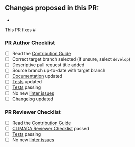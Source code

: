 Changes proposed in this PR:
-
-

This PR fixes #

### PR Author Checklist

- [ ] Read the [Contribution Guide][contrib]
- [ ] Correct target branch selected (if unsure, select `develop`)
- [ ] Descriptive pull request title added
- [ ] Source branch up-to-date with target branch
- [ ] [Documentation](https://climada-python.readthedocs.io/en/latest/guide/Guide_PythonDos-n-Donts.html#2.--Commenting-&-Documenting) updated
- [ ] [Tests][testing] updated
- [ ] [Tests][testing] passing
- [ ] No new [linter issues][linter]
- [ ] [Changelog](https://github.com/CLIMADA-project/climada_petals/blob/main/CHANGELOG.md) updated

### PR Reviewer Checklist

- [ ] Read the [Contribution Guide][contrib]
- [ ] [CLIMADA Reviewer Checklist](https://climada-python.readthedocs.io/en/latest/development/Guide_Review.html) passed
- [ ] [Tests][testing] passing
- [ ] No new [linter issues][linter]

[contrib]: https://github.com/CLIMADA-project/climada_python/blob/main/CONTRIBUTING.md
[testing]: https://climada-python.readthedocs.io/en/latest/development/Guide_continuous_integration_GitHub_actions.html
[linter]: https://climada-python.readthedocs.io/en/latest/development/Guide_continuous_integration_GitHub_actions.html#static-code-analysis
